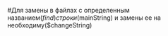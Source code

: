 #Для замены в файлах с определенным названием($find) строки ($mainString) и замены ее на необходиму($changeString)